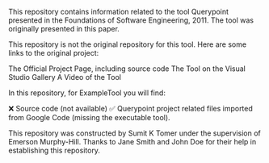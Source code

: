 This repository contains information related to the tool Querypoint presented in the Foundations of Software Engineering, 2011. The tool was originally presented in this paper.

This repository is not the original repository for this tool. Here are some links to the original project:

The Official Project Page, including source code
The Tool on the Visual Studio Gallery
A Video of the Tool

In this repository, for ExampleTool you will find:

:x: Source code (not available)
:white_check_mark: Querypoint project related files imported from Google Code (missing the executable tool).

This repository was constructed by Sumit K Tomer under the supervision of Emerson Murphy-Hill. Thanks to Jane Smith and John Doe for their help in establishing this repository. 
